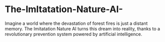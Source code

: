 # The-ImItatation-Nature-AI-
Imagine a world where the devastation of forest fires is just a distant memory. The Imitatation Nature AI turns this dream into reality, thanks to a revolutionary prevention system powered by artificial intelligence.
